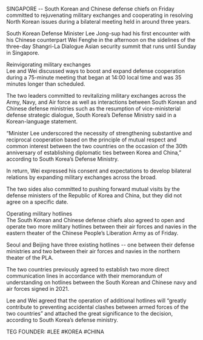 SINGAPORE -- South Korean and Chinese defense chiefs on Friday committed to rejuvenating military exchanges and cooperating in resolving North Korean issues during a bilateral meeting held in around three years.  
  
South Korean Defense Minister Lee Jong-sup had his first encounter with his Chinese counterpart Wei Fenghe in the afternoon on the sidelines of the three-day Shangri-La Dialogue Asian security summit that runs until Sunday in Singapore.  
  
Reinvigorating military exchanges  
Lee and Wei discussed ways to boost and expand defense cooperation during a 75-minute meeting that began at 14:00 local time and was 35 minutes longer than scheduled.  
  
The two leaders committed to revitalizing military exchanges across the Army, Navy, and Air force as well as interactions between South Korean and Chinese defense ministries such as the resumption of vice-ministerial defense strategic dialogue, South Korea’s Defense Ministry said in a Korean-language statement.  
  
“Minister Lee underscored the necessity of strengthening substantive and reciprocal cooperation based on the principle of mutual respect and common interest between the two countries on the occasion of the 30th anniversary of establishing diplomatic ties between Korea and China,” according to South Korea’s Defense Ministry.  
  
In return, Wei expressed his consent and expectations to develop bilateral relations by expanding military exchanges across the broad.  
  
The two sides also committed to pushing forward mutual visits by the defense ministers of the Republic of Korea and China, but they did not agree on a specific date.  
  
Operating military hotlines  
The South Korean and Chinese defense chiefs also agreed to open and operate two more military hotlines between their air forces and navies in the eastern theater of the Chinese People’s Liberation Army as of Friday.  
  
Seoul and Beijing have three existing hotlines -- one between their defense ministries and two between their air forces and navies in the northern theater of the PLA.  
  
The two countries previously agreed to establish two more direct communication lines in accordance with their memorandum of understanding on hotlines between the South Korean and Chinese navy and air forces signed in 2021.  
  
Lee and Wei agreed that the operation of additional hotlines will “greatly contribute to preventing accidental clashes between armed forces of the two countries” and attached the great significance to the decision, according to South Korea’s defense ministry.  
  














TEG FOUNDER:
#LEE
#KOREA
#CHINA